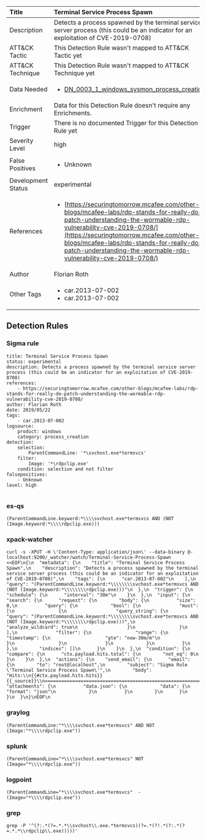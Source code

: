 | Title                | Terminal Service Process Spawn                                                                                                                                                 |
|:---------------------|:------------------------------------------------------------------------------------------------------------------------------------------------------------|
| Description          | Detects a process spawned by the terminal service server process (this could be an indicator for an exploitation of CVE-2019-0708)                                                                                                                                           |
| ATT&amp;CK Tactic    |   This Detection Rule wasn't mapped to ATT&amp;CK Tactic yet  |
| ATT&amp;CK Technique |  This Detection Rule wasn't mapped to ATT&amp;CK Technique yet  |
| Data Needed          | <ul><li>[DN_0003_1_windows_sysmon_process_creation](../Data_Needed/DN_0003_1_windows_sysmon_process_creation.md)</li></ul>  |
| Enrichment           |  Data for this Detection Rule doesn't require any Enrichments.  |
| Trigger              |  There is no documented Trigger for this Detection Rule yet  |
| Severity Level       | high |
| False Positives      | <ul><li>Unknown</li></ul>  |
| Development Status   | experimental |
| References           | <ul><li>[https://securingtomorrow.mcafee.com/other-blogs/mcafee-labs/rdp-stands-for-really-do-patch-understanding-the-wormable-rdp-vulnerability-cve-2019-0708/](https://securingtomorrow.mcafee.com/other-blogs/mcafee-labs/rdp-stands-for-really-do-patch-understanding-the-wormable-rdp-vulnerability-cve-2019-0708/)</li></ul>  |
| Author               | Florian Roth |
| Other Tags           | <ul><li>car.2013-07-002</li><li>car.2013-07-002</li></ul> | 

## Detection Rules

### Sigma rule

```
title: Terminal Service Process Spawn
status: experimental
description: Detects a process spawned by the terminal service server process (this could be an indicator for an exploitation of CVE-2019-0708)
references:
    - https://securingtomorrow.mcafee.com/other-blogs/mcafee-labs/rdp-stands-for-really-do-patch-understanding-the-wormable-rdp-vulnerability-cve-2019-0708/
author: Florian Roth
date: 2019/05/22
tags:
    - car.2013-07-002
logsource:
    product: windows
    category: process_creation
detection:
    selection:
        ParentCommandLine: '*\svchost.exe*termsvcs'
    filter:
        Image: '*\rdpclip.exe'
    condition: selection and not filter
falsepositives:
    - Unknown
level: high


```





### es-qs
    
```
(ParentCommandLine.keyword:*\\\\svchost.exe*termsvcs AND (NOT (Image.keyword:*\\\\rdpclip.exe)))
```


### xpack-watcher
    
```
curl -s -XPUT -H \'Content-Type: application/json\' --data-binary @- localhost:9200/_watcher/watch/Terminal-Service-Process-Spawn <<EOF\n{\n  "metadata": {\n    "title": "Terminal Service Process Spawn",\n    "description": "Detects a process spawned by the terminal service server process (this could be an indicator for an exploitation of CVE-2019-0708)",\n    "tags": [\n      "car.2013-07-002"\n    ],\n    "query": "(ParentCommandLine.keyword:*\\\\\\\\svchost.exe*termsvcs AND (NOT (Image.keyword:*\\\\\\\\rdpclip.exe)))"\n  },\n  "trigger": {\n    "schedule": {\n      "interval": "30m"\n    }\n  },\n  "input": {\n    "search": {\n      "request": {\n        "body": {\n          "size": 0,\n          "query": {\n            "bool": {\n              "must": [\n                {\n                  "query_string": {\n                    "query": "(ParentCommandLine.keyword:*\\\\\\\\svchost.exe*termsvcs AND (NOT (Image.keyword:*\\\\\\\\rdpclip.exe)))",\n                    "analyze_wildcard": true\n                  }\n                }\n              ],\n              "filter": {\n                "range": {\n                  "timestamp": {\n                    "gte": "now-30m/m"\n                  }\n                }\n              }\n            }\n          }\n        },\n        "indices": []\n      }\n    }\n  },\n  "condition": {\n    "compare": {\n      "ctx.payload.hits.total": {\n        "not_eq": 0\n      }\n    }\n  },\n  "actions": {\n    "send_email": {\n      "email": {\n        "to": "root@localhost",\n        "subject": "Sigma Rule \'Terminal Service Process Spawn\'",\n        "body": "Hits:\\n{{#ctx.payload.hits.hits}}{{_source}}\\n================================================================================\\n{{/ctx.payload.hits.hits}}",\n        "attachments": {\n          "data.json": {\n            "data": {\n              "format": "json"\n            }\n          }\n        }\n      }\n    }\n  }\n}\nEOF\n
```


### graylog
    
```
(ParentCommandLine:"*\\\\svchost.exe*termsvcs" AND NOT (Image:"*\\\\rdpclip.exe"))
```


### splunk
    
```
(ParentCommandLine="*\\\\svchost.exe*termsvcs" NOT (Image="*\\\\rdpclip.exe"))
```


### logpoint
    
```
(ParentCommandLine="*\\\\svchost.exe*termsvcs"  -(Image="*\\\\rdpclip.exe"))
```


### grep
    
```
grep -P '^(?:.*(?=.*.*\\svchost\\.exe.*termsvcs)(?=.*(?!.*(?:.*(?=.*.*\\rdpclip\\.exe)))))'
```




